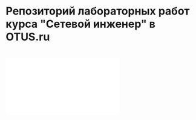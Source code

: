 # Репозиторий лабораторных работ курса "Сетевой инженер" в OTUS.ru

# ![lab 1 - VLAN и маршрутизация между VLAN](/001_lab_vlans/README.md)